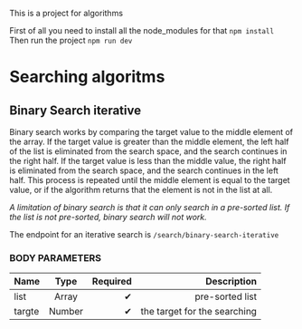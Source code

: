 This is a project for algorithms

First of all you need to install all the node_modules for that
`npm install`
Then run the project `npm run dev`

# Searching algoritms

## Binary Search iterative
Binary search works by comparing the target value to the middle element of the array. If the target value is greater than the middle element, the left half of the list is eliminated from the search space, and the search continues in the right half. If the target value is less than the middle value, the right half is eliminated from the search space, and the search continues in the left half. This process is repeated until the middle element is equal to the target value, or if the algorithm returns that the element is not in the list at all.

*A limitation of binary search is that it can only search in a pre-sorted list. If the list is not pre-sorted, binary search will not work.*

The endpoint for an iterative search is `/search/binary-search-iterative`
### BODY PARAMETERS
| Name     |      Type     | Required |  Description                  |
|----------|:-------------:|------:   |--------------------:          |
|  list    |  Array        |   ✔     |  pre-sorted list               |
|  targte  |  Number       |   ✔     |  the target for the searching  |
